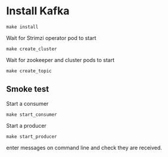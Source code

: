 # Install Kafka

```
make install
```

Wait for Strimzi operator pod to start

```
make create_cluster
```

Wait for zookeeper and cluster pods to start


```
make create_topic
```

## Smoke test

Start a consumer

```
make start_consumer
```

Start a producer

```
make start_producer
```

enter messages on command line and check they are received.

